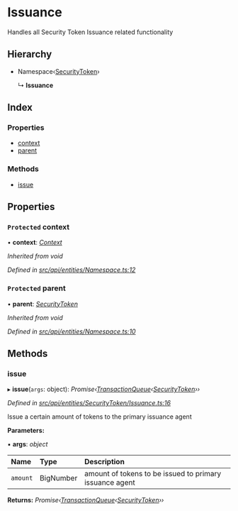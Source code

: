 # Issuance

Handles all Security Token Issuance related functionality

## Hierarchy

* Namespace‹[SecurityToken](securitytoken.md)›

  ↳ **Issuance**

## Index

### Properties

* [context](issuance.md#protected-context)
* [parent](issuance.md#protected-parent)

### Methods

* [issue](issuance.md#issue)

## Properties

### `Protected` context

• **context**: [_Context_](context.md)

_Inherited from void_

_Defined in_ [_src/api/entities/Namespace.ts:12_](https://github.com/PolymathNetwork/polymesh-sdk/blob/5b409784/src/api/entities/Namespace.ts#L12)

### `Protected` parent

• **parent**: [_SecurityToken_](securitytoken.md)

_Inherited from void_

_Defined in_ [_src/api/entities/Namespace.ts:10_](https://github.com/PolymathNetwork/polymesh-sdk/blob/5b409784/src/api/entities/Namespace.ts#L10)

## Methods

### issue

▸ **issue**\(`args`: object\): _Promise‹_[_TransactionQueue_](transactionqueue.md)_‹_[_SecurityToken_](securitytoken.md)_››_

_Defined in_ [_src/api/entities/SecurityToken/Issuance.ts:16_](https://github.com/PolymathNetwork/polymesh-sdk/blob/5b409784/src/api/entities/SecurityToken/Issuance.ts#L16)

Issue a certain amount of tokens to the primary issuance agent

**Parameters:**

▪ **args**: _object_

| Name | Type | Description |
| :--- | :--- | :--- |
| `amount` | BigNumber | amount of tokens to be issued to primary issuance agent |

**Returns:** _Promise‹_[_TransactionQueue_](transactionqueue.md)_‹_[_SecurityToken_](securitytoken.md)_››_

